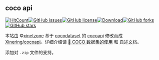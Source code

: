 ## coco api

[![HitCount](http://hits.dwyl.io/xinetzone/Xinering/cocoapi.svg)](http://hits.dwyl.io/xinetzone/Xinering/cocoapi)[![GitHub issues](https://img.shields.io/github/issues/Xinering/cocoapi)](https://github.com/Xinering/cocoapi/issues)[![GitHub license](https://img.shields.io/github/license/Xinering/cocoapi)](https://github.com/Xinering/cocoapi/blob/master/LICENSE)[![Download](https://img.shields.io/badge/downloads-master-green.svg)](https://github.com/Xinering/cocoapi/releases)[![GitHub forks](https://img.shields.io/github/forks/Xinering/cocoapi.svg)](https://github.com/Xinering/cocoapi/network) [![GitHub stars](https://img.shields.io/github/stars/Xinering/cocoapi.svg)](https://github.com/Xinering/cocoapi/stargazers)

本站由 &copy;<a href="https://xinetzone.github.io/" target="_blank">xinetzone</a> 基于 <a href="http://cocodataset.org/" target="_blank">cocodataset</a> 的 <a href="https://github.com/cocodataset/cocoapi" target="_blank">cocoapi</a> 修改而成 [Xinering/cocoapi](https://github.com/Xinering/cocoapi)。详细介绍请 [:book: COCO 数据集的使用](https://www.cnblogs.com/q735613050/p/8969452.html) 和 [自述文档](README.txt)。

添加对 `.zip` 文件的支持。
